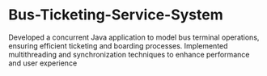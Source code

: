 # Bus-Ticketing-Service-System
Developed a concurrent Java application to model bus terminal operations, ensuring efficient ticketing and boarding processes. Implemented multithreading and synchronization techniques to enhance performance and user experience
